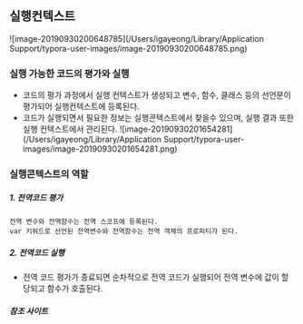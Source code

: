 ## 실행컨텍스트

![image-20190930200648785](/Users/igayeong/Library/Application Support/typora-user-images/image-20190930200648785.png)

### 실행 가능한 코드의 평가와 실행

- 코드의 평가 과정에서 실행 컨텍스트가 생성되고 변수, 함수, 클래스 등의 선언문이 평가되어 실행컨텍스트에 등록된다.
- 코드가 실행되면서 필요한 정보는 실행콘텍스트에서 찾을수 있으며, 실행 결과 또한 실행 컨텍스트에서 관리된다.
![image-20190930201654281](/Users/igayeong/Library/Application Support/typora-user-images/image-20190930201654281.png)



### 실행콘텍스트의 역할
##### 1.  전역코드 평가
	전역 변수와 전역함수는 전역 스코프에 등록된다.
	var 키워드로 선언된 전역변수와 전역함수는 전역 객체의 프로퍼티가 된다.

##### 2. 전역코드 실행

- 	전역 코드 평가가 종료되면 순차적으로 전역 코드가 실행되어 전역 변수에 값이 할당되고 함수가 호출된다.	


##### 참조 사이트

[Poiemaweb]: https://poiemaweb.com/

